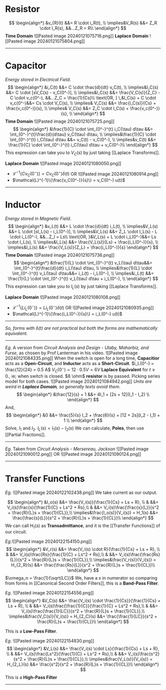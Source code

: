 # Resistor
$$
\begin{align*}
&v_{R}(t) &&= R \cdot i_R(t), \\
\implies&V_R(s) &&= Z_R \cdot I_R(s), &&...Z_R = R\\
\end{align*}
$$
**Time Domain**
![[Pasted image 20240121075716.png]]
**Laplace Domain**
![[Pasted image 20240121075804.png]]
***
# Capacitor
*Energy stored in Electrical Field*.
$$
\begin{align*}
&i_C(t) &&= C \cdot \frac{d}{dt} v_C(t), \\
\implies&I_C(s) &&= C \cdot [sV_C(s) - v_C(0^-)], \\
\implies&I_C(s) &&= \frac{V_C(s)}{Z_C} - C \cdot v_c(0^-),  &&...Z_C = \frac{1}{Cs}\\
\text{OR, } \,&I_C(s) + C \cdot v_c(0^-)&&= Cs \cdot V_C(s), \\
\implies& V_C(s) &&= \frac{I_C(s)}{Cs} + \frac{v_c(0^-)}{s}, \\
\implies& V_C(s) &&= Z_C \cdot I_C(s) + \frac{v_c(0^-)}{s}, \\
\end{align*}
$$
**Time Domain**
![[Pasted image 20240121075725.png]]
$$
\begin{align*}
&\frac{1}{C} \cdot \int_{0^-}^{t} i_C(\tau) d\tau &&= \int_{0^-}^{t}\frac{d}{d\tau} v_C(\tau) d\tau, \\
\implies&\frac{1}{C} \cdot \int_{0^-}^{t} i_C(\tau) d\tau &&= v_C(t) - v_C(0^-), \\
\implies&v_C(t) &&= \frac{1}{C} \cdot \int_{0^-}^{t} i_C(\tau) d\tau + v_C(0^-)\\
\end{align*}
$$
This expression can take you to $V_C(s)$ by just taking [[Laplace Transforms]].

**Laplace Domain**
![[Pasted image 20240121080050.png]]
- $\mathcal{L}^{-1}\{Cv_C(0^-)\} = Cv_C(0^-) \delta(t)$
OR
![[Pasted image 20240121080914.png]]
- $\mathcal{L}^{-1}\{\frac{v_C(0^-)}{s}\} = v_C(0^-) u(t)$
***
# Inductor
*Energy stored in Magnetic Field*.
$$
\begin{align*}
&v_L(t) &&= L \cdot \frac{d}{dt} i_L(t), \\
\implies&V_L(s) &&= L \cdot [sI_L(s) - i_L(0^-)], \\
\implies&V_L(s) &&= Z_L \cdot I_L(s) - L \cdot i_L(0^-), &&...Z_l = Ls\\
\text{OR, }&V_L(s) + L \cdot i_L(0^-)&&= Ls \cdot I_L(s), \\
\implies&I_L(s) &&= \frac{V_L(s)}{Ls} + \frac{i_L(0^-)}{s}, \\
\implies&I_L(s) &&= \frac{V_L(s)}{Z_L} + \frac{i_L(0^-)}{s}
\end{align*}
$$
**Time Domain**
![[Pasted image 20240121075736.png]]
$$
\begin{align*}
&\frac{1}{L} \cdot \int_{0^-}^{t} v_L(\tau) d\tau&&= \int_{0^-}^{t}\frac{d}{dt} i_L(\tau) d\tau, \\
\implies&\frac{1}{L} \cdot \int_{0^-}^{t} v_L(\tau) d\tau&&= i_L(t) - i_L(0^-), \\
\implies&i_L(t) &&= \frac{1}{L} \cdot \int_{0^-}^{t} v_L(\tau) d\tau + i_L(0^-), \\
\end{align*}
$$
This expression can take you to $I_L(s)$ by just taking [[Laplace Transforms]].

**Laplace Domain**
![[Pasted image 20240121080108.png]]
- $\mathcal{L}^{-1}\{Li_L(0^-)\} = Li_L(0^-) \delta(t)$
OR
![[Pasted image 20240121080935.png]]
- $\mathcal{L}^{-1}\{\frac{i_L(0^-)}{s}\} = i_L(0^-) u(t)$
***
*So, forms with $\delta(t)$ are not practical but both the forms are mathematically equivalent.*
***
*Eg*.
A version from *Circuit Analysis and Design - Ulaby, Maharbiz, and Furse*, as chosen by Prof Lanterman in his video.
![[Pasted image 20240121084335.png]]
When the switch is open for a long time, **Capacitior** acts as a **Open-Circuit**, and **Inductor** acts as a **Short-Circuit**.
$i_L(0^-) = \frac{12}{24} = 0.5 A$
$V_C(0^-) = 12 \cdot 0.5 V = 6 V$
**Laplace Equivalent** for $t \geq 0$., ie; when switch is closed. $8 \ohm$ **resistor** is by passed.
Picking series model for both cases.
![[Pasted image 20240121084942.png]]
*Units are weird in **Laplace Domain**, so generally texts avoid them*.
$$
\begin{align*}
&\frac{12}{s} + 1 &&= 4I_1 + [2s + 12](I_1 - I_2) \\
\end{align*}
$$
And,
$$
\begin{align*}
&0 &&= \frac{5}{s} I_2 + \frac{6}{s} + [12 + 2s](I_2 - I_1) + 1 \\
\end{align*}
$$
Solve, $I_1$ and $I_2$.
$I_L(s) = I_1(s) - I_2(s)$
We can calculate, **Poles**, then use [[Partial Fractions]].
***
*Eg.* Taken from *Circuit Analysis - Mersereau, Jackson*
![[Pasted image 20240121090012.png]]
OR
![[Pasted image 20240121090124.png]]
***
# Transfer Functions

*Eg.*
![[Pasted image 20240122102438.png]]
We take current as our output.

$$
\begin{align*}
&I_o(s) &&= \frac{V_i(s)}{\frac{1}{Cs} + Ls + R}, \\
& &&= V_i(s)\frac{s}{\frac{1}{C} + Ls^2 + Rs},\\
& &&= V_i(s)\frac{\frac{s}{L}}{s^2 + \frac{R}{L}s + \frac{1}{CL}},\\
\implies&\frac{I_o(s)}{V_i(s)} = H_1(s) &&= \frac{\frac{s}{L}}{s^2 + \frac{R}{L}s + \frac{1}{CL}}\\
\end{align*}
$$
We can call $H_1(s)$ as **Transadmittance**, and it is the [[Transfer Functions]] of our circuit.

*Eg.*![[Pasted image 20240122154150.png]]
$$
\begin{align*}
&V_r(s) &&= \frac{V_i(s) \cdot R}{\frac{1}{Cs} + Ls + R}, \\
& &&= V_i(s)\frac{Rs}{\frac{1}{C} + Ls^2 + Rs},\\
& &&= V_i(s)\frac{\frac{Rs}{L}}{s^2 + \frac{R}{L}s + \frac{1}{CL}},\\
\implies&\frac{V_r(s)}{V_i(s)} = H_{2_R}(s) &&= \frac{\frac{Rs}{L}}{s^2 + \frac{R}{L}s + \frac{1}{CL}}\\
\end{align*}
$$
$\omega_n = \frac{1}{\sqrt{LC}}$
We, have a $s$ in numerator so comparing from forms in [[Canonical Second Order Filters]], this is a **Band-Pass Filter**.

*Eg*.
![[Pasted image 20240122154556.png]]
$$
\begin{align*}
&V_C(s) &&= \frac{V_i(s) \cdot \frac{1}{Cs}}{\frac{1}{Cs} + Ls + R}, \\
& &&= V_i(s)\frac{\frac{1}{C}}{\frac{1}{C} + Ls^2 + Rs},\\
& &&= V_i(s)\frac{\frac{1}{LC}}{s^2 + \frac{R}{L}s + \frac{1}{CL}},\\
\implies&\frac{V_C(s)}{V_i(s)} = H_{2_C}(s) &&= \frac{\frac{1}{LC}}{s^2 + \frac{R}{L}s + \frac{1}{CL}}\\
\end{align*}
$$

This is a **Low-Pass Filter**.

*Eg*.
![[Pasted image 20240122154830.png]]
$$
\begin{align*}
&V_L(s) &&= \frac{V_i(s) \cdot Ls}{\frac{1}{Cs} + Ls + R}, \\
& &&= V_i(s)\frac{Ls^2}{\frac{1}{C} + Ls^2 + Rs},\\
& &&= V_i(s)\frac{s^2}{s^2 + \frac{R}{L}s + \frac{1}{CL}},\\
\implies&\frac{V_L(s)}{V_i(s)} = H_{2_L}(s) &&= \frac{s^2}{s^2 + \frac{R}{L}s + \frac{1}{CL}}\\
\end{align*}
$$
This is a **High-Pass Filter**
***
